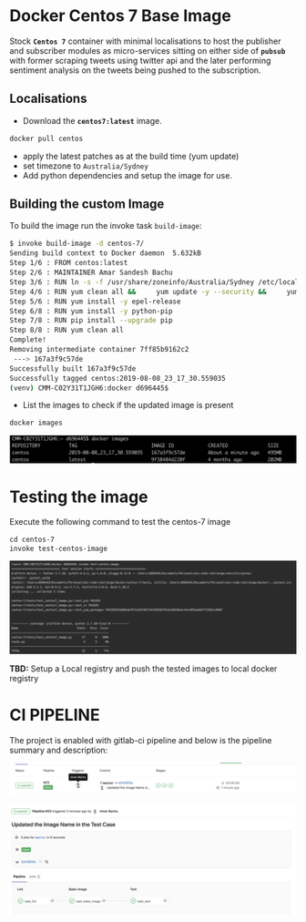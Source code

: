 # Docker Centos 7 Base Image

Stock **`Centos 7`** container with minimal localisations
to host the publisher and subscriber modules as micro-services sitting on
either side of **`pubsub`** with former scraping tweets using twitter api and
the later performing sentiment analysis on the tweets being pushed to
the subscription.

## Localisations
* Download the **`centos7:latest`** image. 

```bash
docker pull centos
```
* apply the latest patches as at the build time (yum update)
* set timezone to `Australia/Sydney`
* Add python dependencies and setup the image for use.

## Building the custom Image

To build the image run the invoke task `build-image`:
```bash
$ invoke build-image -d centos-7/
Sending build context to Docker daemon  5.632kB
Step 1/6 : FROM centos:latest
Step 2/6 : MAINTAINER Amar Sandesh Bachu
Step 3/6 : RUN ln -s -f /usr/share/zoneinfo/Australia/Sydney /etc/localtime
Step 4/6 : RUN yum clean all &&     yum update -y --security &&     yum clean all
Step 5/6 : RUN yum install -y epel-release
Step 6/8 : RUN yum install -y python-pip
Step 7/8 : RUN pip install --upgrade pip
Step 8/8 : RUN yum clean all
Complete!
Removing intermediate container 7ff85b9162c2
 ---> 167a3f9c57de
Successfully built 167a3f9c57de
Successfully tagged centos:2019-08-08_23_17_30.559035
(venv) CMM-C02Y31T1JGH6:docker d696445$ 

```

- List the images to check if the updated image is present

```bash
docker images
```
![Alt](screenshots/docker-images.png?raw=true)

# Testing the image
Execute the following command to test the centos-7 image
```
cd centos-7
invoke test-centos-image
```
![Alt](screenshots/docker-img-test.png?raw=true)

**TBD:** Setup a Local registry and push the tested images to local docker registry

# CI PIPELINE
The project is enabled with gitlab-ci pipeline and below is the pipeline summary and description:

![Alt](screenshots/gitlab-centos-pipeline.png?raw=true)

![Alt](screenshots/ci-pipeline-expanded.png?raw=true)
